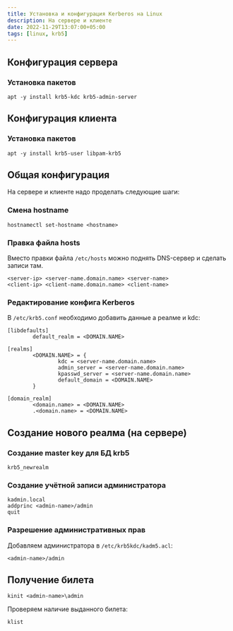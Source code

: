 ```yaml
---
title: Установка и конфигурация Kerberos на Linux
description: На сервере и клиенте
date: 2022-11-29T13:07:00+05:00
tags: [linux, krb5]
---
```

## Конфигурация сервера

### Установка пакетов
```ell
apt -y install krb5-kdc krb5-admin-server
```

## Конфигурация клиента

### Установка пакетов
```ell
apt -y install krb5-user libpam-krb5
```

## Общая конфигурация
На сервере и клиенте надо проделать следующие шаги:

### Смена hostname
```ell
hostnamectl set-hostname <hostname>
```

### Правка файла hosts
Вместо правки файла `/etc/hosts` можно поднять DNS-сервер и сделать записи там.
```
<server-ip> <server-name.domain.name> <server-name>
<client-ip> <client-name.domain.name> <client-name>
```

### Редактирование конфига Kerberos
В `/etc/krb5.conf` необходимо добавить данные а реалме и kdc:
```
[libdefaults]
        default_realm = <DOMAIN.NAME>

[realms]
        <DOMAIN.NAME> = {
                kdc = <server-name.domain.name>
                admin_server = <server-name.domain.name>
                kpasswd_server = <server-name.domain.name>
                default_domain = <DOMAIN.NAME>
        }

[domain_realm]
        <domain.name> = <DOMAIN.NAME>
        .<domain.name> = <DOMAIN.NAME>
```

## Создание нового реалма (на сервере)

### Создание master key для БД krb5
```ell
krb5_newrealm
```

### Создание учётной записи администратора
```ell
kadmin.local
addprinc <admin-name>/admin
quit
```

### Разрешение административных прав 
Добавляем администратора в `/etc/krb5kdc/kadm5.acl`:

```
<admin-name>/admin
```

## Получение билета
```ell
kinit <admin-name>\admin
```
Проверяем наличие выданного билета:
```ell
klist
```
